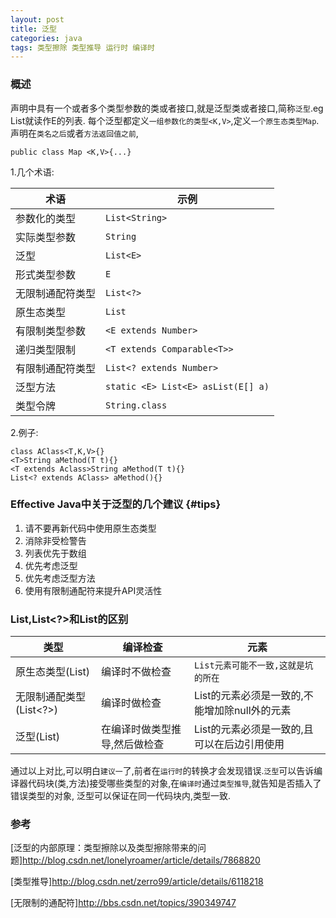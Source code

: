 ```yaml
---
layout: post
title: 泛型
categories: java
tags: 类型擦除 类型推导 运行时 编译时
---
```


### 概述

声明中具有一个或者多个类型参数的类或者接口,就是泛型类或者接口,简称`泛型`.eg List<E>就读作E的列表.
每个泛型都定义`一组参数化的类型<K,V>`,定义`一个原生态类型Map`.声明在`类名之后`或者`方法返回值之前`,

`public class Map <K,V>{...}`

1.几个术语:

|术语|示例|
|-|-|
|参数化的类型  | `List<String>`
| 实际类型参数|`String`|
|  泛型|`List<E>`|
|  形式类型参数|`E`|
|  无限制通配符类型|`List<?>`|
|  原生态类型|`List`|
|  有限制类型参数|`<E extends Number>`|
|递归类型限制|`<T extends Comparable<T>>`|
|  有限制通配符类型|`List<? extends Number>`|
| 泛型方法|`static <E> List<E> asList(E[] a)`|
| 类型令牌|`String.class`|

2.例子:

    class AClass<T,K,V>{}   
    <T>String aMethod(T t){}    
    <T extends Aclass>String aMethod(T t){}
    List<? extends AClass> aMethod(){}

### Effective Java中关于泛型的几个建议 {#tips}

1.  请不要再新代码中使用原生态类型
2.  消除非受检警告
3.  列表优先于数组
4.  优先考虑泛型
5.  优先考虑泛型方法
6.  使用有限制通配符来提升API灵活性

### List,List<?>和List<E>的区别

|类型|编译检查|元素|
|-|-|-|
|原生态类型(List)|编译时不做检查|`List元素可能不一致,这就是坑的所在`|
|无限制通配类型(List<?>)|编译时做检查|List的元素必须是一致的,不能增加除null外的元素|
|泛型(List<E>)|在编译时做类型推导,然后做检查|List的元素必须是一致的,且可以在后边引用使用|

通过以上对比,可以明白`建议一`了,前者在`运行时`的转换才会发现错误.`泛型`可以告诉编译器代码块(类,方法)接受哪些类型的对象,在`编译时`通过`类型推导`,就告知是否插入了错误类型的对象,
泛型可以保证在同一代码块内,类型一致.

### 参考

[泛型的内部原理：类型擦除以及类型擦除带来的问题]<http://blog.csdn.net/lonelyroamer/article/details/7868820>

[类型推导]<http://blog.csdn.net/zerro99/article/details/6118218>

[无限制的通配符]<http://bbs.csdn.net/topics/390349747>
